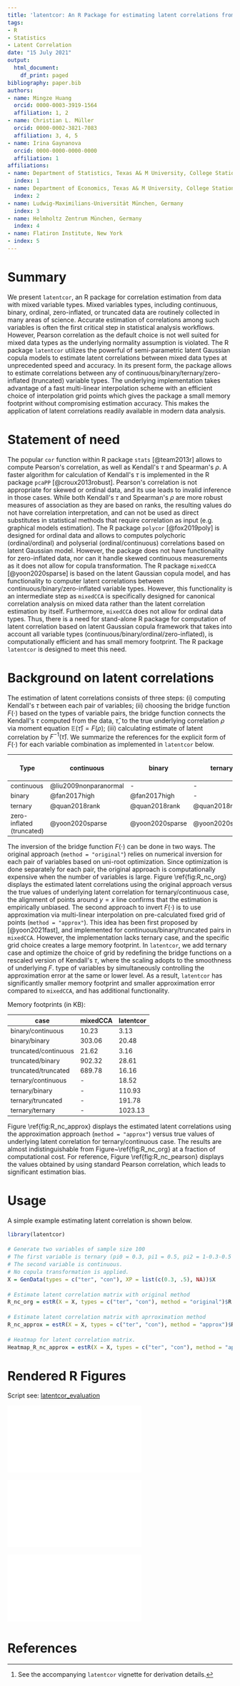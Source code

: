 ```yaml
---
title: 'latentcor: An R Package for estimating latent correlations from mixed data types'
tags:
- R
- Statistics
- Latent Correlation
date: "15 July 2021"
output:
  html_document:
    df_print: paged
bibliography: paper.bib
authors:
- name: Mingze Huang
  orcid: 0000-0003-3919-1564
  affiliation: 1, 2
- name: Christian L. Müller
  orcid: 0000-0002-3821-7083
  affiliation: 3, 4, 5
- name: Irina Gaynanova
  orcid: 0000-0000-0000-0000
  affiliation: 1
affiliations:
- name: Department of Statistics, Texas A& M University, College Station, TX
  index: 1
- name: Department of Economics, Texas A& M University, College Station, TX
  index: 2
- name: Ludwig-Maximilians-Universität München, Germany
  index: 3
- name: Helmholtz Zentrum München, Germany
  index: 4
- name: Flatiron Institute, New York
- index: 5
---
```



# Summary

We present `latentcor`, an R package for correlation estimation from data with mixed variable types. Mixed variables types, including continuous, binary, ordinal, zero-inflated, or truncated data are routinely collected in many areas of science. Accurate estimation of correlations among such variables is often the first critical step in statistical analysis workflows. However, Pearson correlation as the default choice is not well suited for mixed data types as the underlying normality assumption is violated. The R package `latentcor` utilizes the powerful of semi-parametric latent Gaussian copula models to estimate latent correlations between mixed data types at unprecedented speed and accuracy. In its present form, the package allows to estimate correlations between any of continuous/binary/ternary/zero-inflated (truncated) variable types. The underlying implementation takes advantage of a fast multi-linear interpolation scheme with an efficient choice of interpolation grid points which gives the package a small memory footprint without compromising estimation accuracy. This makes the application of latent correlations readily available in modern data analysis. 

# Statement of need

The popular `cor` function within R package `stats` [@team2013r] allows to compute Pearson's correlation, as well as Kendall's $\tau$ and Spearman's $\rho$.  A faster algorithm for calculation of Kendall's $\tau$ is implemented in the R package `pcaPP` [@croux2013robust]. Pearson's correlation is not appropriate for skewed or ordinal data, and its use leads to invalid inference in those cases. While both Kendall's $\tau$ and Spearman's $\rho$ are more robust measures of association as they are based on ranks, the resulting values do not have correlation interpretation, and can not be used as direct substitutes in statistical methods that require correlation as input (e.g. graphical models estimation). The R package `polycor` [@fox2019poly] is designed for ordinal data and allows to computes polychoric (ordinal/ordinal) and polyserial (ordinal/continuous) correlations based on latent Gaussian model. However, the package does not have functionality for zero-inflated data, nor can it handle skewed continuous measurements as it does not allow for copula transformation. The R package `mixedCCA` [@yoon2020sparse] is based on the latent Gaussian copula model, and has functionality to computer latent correlations between continuous/binary/zero-inflated variable types. However, this functionality is an intermediate step as `mixedCCA` is specifically designed for canonical correlation analysis on mixed data rather than the latent correlation estimation by itself. Furthermore, `mixedCCA` does not allow for ordinal data types. Thus, there is a need for stand-alone R package for computation of latent correlation based on latent Gaussian copula framework that takes into account all variable types (continuous/binary/ordinal/zero-inflated), is computationally efficient and has small memory footprint. The R package `latentcor` is designed to meet this need.

# Background on latent correlations

The estimation of latent correlations consists of three steps: (i) computing Kendall's $\tau$ between each pair of variables; (ii) choosing the bridge function $F(\cdot)$ based on the types of variable pairs, the bridge function connects the Kendall's $\tau$ computed from the data, $\widehat \tau$, to the true underlying correlation $\rho$ via moment equation $\mathbb{E}(\widehat \tau) = F(\rho)$; (iii) calculating estimate of latent correlation by $F^{-1}(\widehat \tau)$. We summarize the references for the explicit form of $F(\cdot)$ for each variable combination as implemented in `latentcor` below.

|Type|continuous|binary|ternary|zero-inflated <br> (truncated)|
|--------------|---------------------|----------------|---------------------------|-------------|
|continuous|@liu2009nonparanormal| - | - | - |
|binary|@fan2017high|@fan2017high| - | - |
|ternary|@quan2018rank|@quan2018rank|@quan2018rank| - |
|zero-inflated <br> (truncated)|@yoon2020sparse|@yoon2020sparse|@yoon2020sparse|This work[^1] <br>|

[^1]: See the accompanying `latentcor` vignette for derivation details.
 
The inversion of the bridge function $F(\cdot)$ can be done in two ways. The original approach (`method = "original"`) relies on numerical inversion for each pair of variables based on uni-root optimization. Since optimization is done separately for each pair, the original approach is computationally expensive when the number of variables is large. Figure \ref{fig:R_nc_org} displays the estimated latent correlations using the original approach versus the true values of underlying latent correlation for ternary/continuous case, the alignment of points around $y=x$ line confirms that the estimation is empirically unbiased. The second approach to invert  $F(\cdot)$ is to use approximation via multi-linear interpolation on pre-calculated fixed grid of points (`method = "approx"`). This idea has been first proposed by [@yoon2021fast], and implemented for continuous/binary/truncated pairs in `mixedCCA`. However, the implementation lacks ternary case, and the specific grid choice creates a large memory footprint. In `latentcor`, we add ternary case and optimize the choice of grid by redefining the bridge functions on a rescaled version of Kendall's $\tau$, where the scaling adopts to the smoothness of underlying $F$. type of variables by simultaneously controlling the approximation error at the same or lower level. As a result, `latentcor` has significantly smaller memory footprint and smaller approximation error compared to `mixedCCA`, and has additional functionality.

Memory footprints (in KB):

 | case | mixedCCA | latentcor |
 |-----|----------|----------|
| binary/continuous | 10.23 | 3.13 |
| binary/binary | 303.06 | 20.48 |
| truncated/continuous | 21.62 | 3.16 |
| truncated/binary | 902.32 | 28.61 | 
| truncated/truncated | 689.78 | 16.16 |
| ternary/continuous | - | 18.52 |
| ternary/binary | - | 110.93 |
| ternary/truncated | - | 191.78 |
| ternary/ternary | - | 1023.13 |

Figure \ref{fig:R_nc_approx} displays the estimated latent correlations using the approximation approach (`method = "approx"`) versus true values of underlying latent correlation for ternary/continuous case. The results are almost indistinguishable from Figure~\ref{fig:R_nc_org} at a fraction of computational cost. For reference, Figure \ref{fig:R_nc_pearson} displays the values obtained by using standard Pearson correlation, which leads to significant estimation bias.

# Usage

A simple example estimating latent correlation is shown below.

```r
library(latentcor)

# Generate two variables of sample size 100
# The first variable is ternary (pi0 = 0.3, pi1 = 0.5, pi2 = 1-0.3-0.5 = 0.2) 
# The second variable is continuous. 
# No copula transformation is applied.
X = GenData(types = c("ter", "con"), XP = list(c(0.3, .5), NA))$X

# Estimate latent correlation matrix with original method
R_nc_org = estR(X = X, types = c("ter", "con"), method = "original")$R

# Estimate latent correlation matrix with aprroximation method
R_nc_approx = estR(X = X, types = c("ter", "con"), method = "approx")$R

# Heatmap for latent correlation matrix.
Heatmap_R_nc_approx = estR(X = X, types = c("ter", "con"), method = "approx", showplot = TRUE)$plotR
```


# Rendered R Figures
Script see: [latentcor_evaluation](https://github.com/mingzehuang/latentcor_evaluation/blob/master/unbias_check.R)

![Estimated latent correlations by `latentcor` with `method = "original"` versus true population latent correlation. \label{fig:R_nc_org}](nc_org.pdf)


![Estimated latent correlations by `latentcor` with `method = "approx"` versus true population latent correlation.\label{fig:R_nc_approx}](nc_approx.pdf)


![Estimated correlations using `cor` function in `stats` package (Pearson correlation) versus true population latent correlation.\label{fig:R_nc_pearson}](nc_pearson.pdf)



# References
